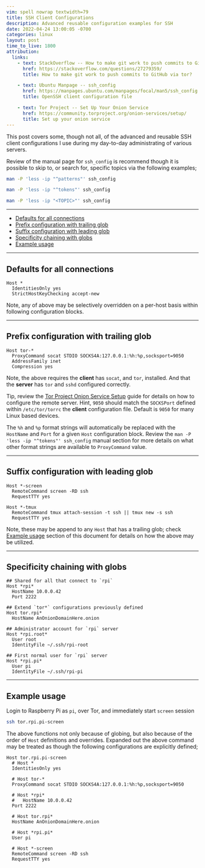 ```yaml
---
vim: spell nowrap textwidth=79
title: SSH Client Configurations
description: Advanced reusable configuration examples for SSH
date: 2022-04-24 13:00:05 -0700
categories: linux
layout: post
time_to_live: 1800
attribution:
  links:
    - text: StackOverflow -- How to make git work to push commits to GitHub via tor?
      href: https://stackoverflow.com/questions/27279359/
      title: How to make git work to push commits to GitHub via tor?

    - text: Ubuntu Manpage -- ssh_config
      href: https://manpages.ubuntu.com/manpages/focal/man5/ssh_config.5.html
      title: OpenSSH client configuration file

    - text: Tor Project -- Set Up Your Onion Service
      href: https://community.torproject.org/onion-services/setup/
      title: Set up your onion service
---
```



This post covers some, though not all, of the advanced and reusable SSH client
configurations I use during my day-to-day administrating of various servers.

Review of the manual page for `ssh_config` is recommend though it is possible
to skip to, or search for, specific topics via the following examples;


```bash
man -P 'less -ip "^patterns"' ssh_config

man -P 'less -ip "^tokens"' ssh_config

man -P 'less -ip "<TOPIC>"' ssh_config
```


---


- [Defaults for all connections][heading__defaults_for_all_connections]
- [Prefix configuration with trailing glob][heading__prefix_configuration_with_trailing_glob]
- [Suffix configuration with leading glob][heading__suffix_configuration_with_leading_glob]
- [Specificity chaining with globs][heading__specificity_chaining_with_globs]
- [Example usage][heading__example_usage]


---


## Defaults for all connections
[heading__defaults_for_all_connections]:
  #defaults-for-all-connections


```sshconfig
Host *
  IdentitiesOnly yes
  StrictHostKeyChecking accept-new
```


Note, any of above may be selectively overridden on a per-host basis within
following configuration blocks.


______


## Prefix configuration with trailing glob
[heading__prefix_configuration_with_trailing_glob]:
  #prefix-configuration-with-trailing-glob


```sshconfig
Host tor-*
  ProxyCommand socat STDIO SOCKS4A:127.0.0.1:%h:%p,socksport=9050
  AddressFamily inet
  Compression yes
```


Note, the above requires the **client** has `socat`, and `tor`, installed.  And
that the **server** has `tor` and `sshd` configured correctly.

Tip, review the
[Tor Project Onion Service Setup][link__tor_project__onion_service__setup]
guide for details on how to configure the remote server.  Hint, `9050` should
match the `SOCKSPort` defined within `/etc/tor/torrc` the **client**
configuration file.  Default is `9050` for many Linux based devices.

The `%h` and `%p` format strings will automatically be replaced with the
`HostName` and `Port` for a given `Host` configuration block.  Review the
`man -P 'less -ip "^tokens"' ssh_config` manual section for more details on
what other format strings are available to `ProxyCommand` value.


______


## Suffix configuration with leading glob
[heading__suffix_configuration_with_leading_glob]:
  #suffix-configuration-with-leading-glob


```sshconfig
Host *-screen
  RemoteCommand screen -RD ssh
  RequestTTY yes

Host *-tmux
  RemoteCommand tmux attach-session -t ssh || tmux new -s ssh
  RequestTTY yes
```


Note, these may be append to any `Host` that has a trailing glob; check
[Example usage][heading__example_usage] section of this document for details on
how the above may be utilized.


______


## Specificity chaining with globs
[heading__specificity_chaining_with_globs]: #specificity-chaining-with-globs


```sshconfig
## Shared for all that connect to `rpi`
Host *rpi*
  HostName 10.0.0.42
  Port 2222

## Extend `tor*` configurations previously defined
Host tor.rpi*
  HostName AnOnionDomainHere.onion

## Administrator account for `rpi` server
Host *rpi.root*
  User root
  IdentityFile ~/.ssh/rpi-root

## First normal user for `rpi` server
Host *rpi.pi*
  User pi
  IdentityFile ~/.ssh/rpi-pi
```


______


## Example usage
[heading__example_usage]: #example-usage


Login to Raspberry Pi as `pi`, over Tor, and immediately start `screen` session


```bash
ssh tor.rpi.pi-screen
```

The above functions not only because of globing, but also because of the order
of `Host` definitions and overrides.  Expanded out the above command may be
treated as though the following configurations are explicitly defined;


```sshconfig
Host tor.rpi.pi-screen
  # Host *
  IdentitiesOnly yes

  # Host tor-*
  ProxyCommand socat STDIO SOCKS4A:127.0.0.1:%h:%p,socksport=9050

  # Host *rpi*
  #   HostName 10.0.0.42
  Port 2222

  # Host tor.rpi*
  HostName AnOnionDomainHere.onion

  # Host *rpi.pi*
  User pi

  # Host *-screen
  RemoteCommand screen -RD ssh
  RequestTTY yes
```



[link__tor_project__onion_service__setup]: https://community.torproject.org/onion-services/setup/
